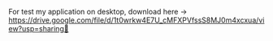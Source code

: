 For test my application on desktop, download here -> https://drive.google.com/file/d/1t0wrkw4E7U_cMFXPVfssS8MJ0m4xcxua/view?usp=sharing🥶
